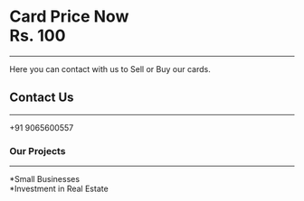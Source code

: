 <html>
<head>
</head>

<body>


<h1> Card Price Now <br/> Rs. 100 </h1>
<hr/>
<p> Here you can contact with us to Sell or Buy our cards.</p>
<h2> Contact Us </h2>
<hr/>
<p1> +91 9065600557</p1>
<h3>Our Projects</h3>
<hr/>
<p1>*Small Businesses <br/>*Investment in Real Estate</p1>

 </body>

</html>
